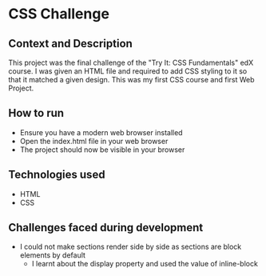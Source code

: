 # CSS Challenge
## Context and Description
This project was the final challenge of the "Try It: CSS Fundamentals" edX course. I was given an HTML file and required to add CSS styling to it so that it matched a given design. This was my first CSS course and first Web Project.
## How to run
* Ensure you have a modern web browser installed
* Open the index.html file in your web browser
* The project should now be visible in your browser
## Technologies used
* HTML
* CSS
## Challenges faced during development
* I could not make sections render side by side as sections are block elements by default
  * I learnt about the display property and used the value of inline-block
